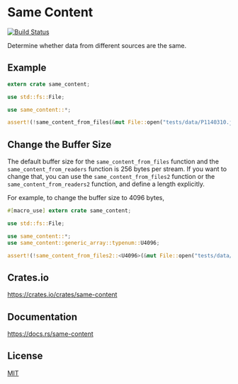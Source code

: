 Same Content
====================

[![Build Status](https://travis-ci.org/magiclen/same-content.svg?branch=master)](https://travis-ci.org/magiclen/same-content)

Determine whether data from different sources are the same.

## Example

```rust
extern crate same_content;

use std::fs::File;

use same_content::*;

assert!(!same_content_from_files(&mut File::open("tests/data/P1140310.jpg").unwrap(), &mut File::open("tests/data/P1140558.jpg").unwrap()).unwrap());
```

## Change the Buffer Size

The default buffer size for the `same_content_from_files` function and the `same_content_from_readers` function is 256 bytes per stream. If you want to change that, you can use the `same_content_from_files2` function or the `same_content_from_readers2` function, and define a length explicitly.

For example, to change the buffer size to 4096 bytes,

```rust
#[macro_use] extern crate same_content;

use std::fs::File;

use same_content::*;
use same_content::generic_array::typenum::U4096;

assert!(!same_content_from_files2::<U4096>(&mut File::open("tests/data/P1140310.jpg").unwrap(), &mut File::open("tests/data/P1140558.jpg").unwrap()).unwrap());
```

## Crates.io

https://crates.io/crates/same-content

## Documentation

https://docs.rs/same-content

## License

[MIT](LICENSE)